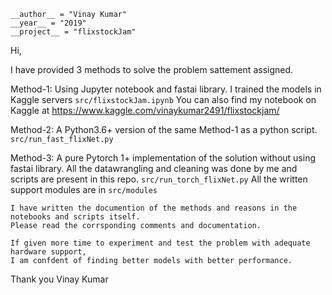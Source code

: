 ```
__author__ = "Vinay Kumar"
__year__ = "2019"
__project__ = "flixstockJam"
```

Hi,

I have provided 3 methods to solve the problem sattement assigned.

Method-1: Using Jupyter notebook and fastai library. I trained the models in Kaggle servers
`src/flixstockJam.ipynb`
You can also find my notebook on Kaggle at https://www.kaggle.com/vinaykumar2491/flixstockjam/

Method-2: A Python3.6+ version of the same Method-1 as a python script.
`src/run_fast_flixNet.py`

Method-3: A pure Pytorch 1+ implementation of the solution without using fastai library.
All the datawrangling and cleaning was done by me and scripts are present in this repo.
`src/run_torch_flixNet.py`
All the written support modules are in `src/modules`

```
I have written the documention of the methods and reasons in the notebooks and scripts itself.
Please read the corrsponding comments and documentation.

If given more time to experiment and test the problem with adequate hardware support,
I am confdent of finding better models with better performance.
```

Thank you
Vinay Kumar